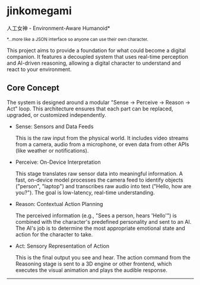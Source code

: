 # jinkomegami

人工女神 - Environment-Aware Humanoid*

<small>*...more like a JSON interface so anyone can use their own character.</small>

This project aims to provide a foundation for what could become a digital companion. It features a decoupled system that uses real-time perception and AI-driven reasoning, allowing a digital character to understand and react to your environment.

## Core Concept

The system is designed around a modular "Sense → Perceive → Reason → Act" loop. This architecture ensures that each part can be replaced, upgraded, or customized independently.

- Sense: Sensors and Data Feeds

  This is the raw input from the physical world. It includes video streams from a camera, audio from a microphone, or even data from other APIs (like weather or notifications).

- Perceive: On-Device Interpretation

  This stage translates raw sensor data into meaningful information. A fast, on-device model processes the camera feed to identify objects ("person", "laptop") and transcribes raw audio into text ("Hello, how are you?"). The goal is low-latency, real-time understanding.

- Reason: Contextual Action Planning

  The perceived information (e.g., "Sees a person, hears 'Hello'") is combined with the character's predefined personality and sent to an AI. The AI's job is to determine the most appropriate emotional state and action for the character to take.

- Act: Sensory Representation of Action

  This is the final output you see and hear. The action command from the Reasoning stage is sent to a 3D engine or other frontend, which executes the visual animation and plays the audible response.


---
